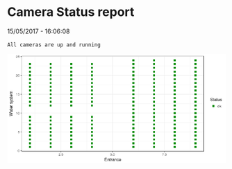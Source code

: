Camera Status report
================
15/05/2017 - 16:06:08

    All cameras are up and running

![](camreport_files/figure-markdown_github/unnamed-chunk-2-1.png)
